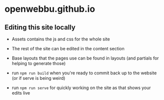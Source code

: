 # openwebbu.github.io

## Editing this site locally

* Assets contains the js and css for the whole site
* The rest of the site can be edited in the content section
* Base layouts that the pages use can be found in layouts (and partials for helping to generate those)

* run `npm run build` when you're ready to commit back up to the website (or if serve is being weird)
* run `npm run serve` for quickly working on the site as that shows your edits live
